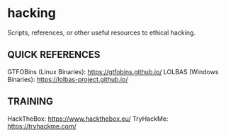 # hacking
Scripts, references, or other useful resources to ethical hacking.


## QUICK REFERENCES ##
GTFOBins (Linux Binaries): https://gtfobins.github.io/
LOLBAS (Windows Binaries): https://lolbas-project.github.io/


## TRAINING ##
HackTheBox: https://www.hackthebox.eu/
TryHackMe: https://tryhackme.com/
